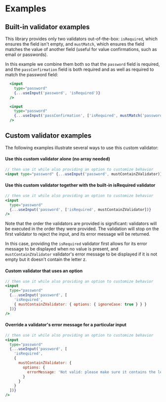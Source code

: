 # Examples

## Built-in validator examples

This library provides only two validators out-of-the-box: `isRequired`, which ensures the field isn't empty, and `mustMatch`, which
ensures the field matches the value of another field (useful for value confirmations, such as email or passwords).

In this example we combine them both so that the `password` field is required, and the `passConfirmation` field is both
required and as well as required to match the password field:

```jsx
  <input
    type="password"
    {...useInput('password', 'isRequired')}
  />

  <input
    type="password"
    {...useInput('passConfirmation', ['isRequired', mustMatch('password')] )}
  />
```

## Custom validator examples

The following examples illustrate several ways to use this custom validator:

#### Use this custom validator alone (no array needed)

```jsx
// then use it while also providing an option to customize behavior
<input type="password" {...useInput('password', mustContainZValidator)} />
```

#### Use this custom validator together with the built-in isRequired validator

```jsx
// then use it while also providing an option to customize behavior
<input
  type="password"
  {...useInput('password', ['isRequired', mustContainZValidator])}
/>
```

Note that the order the validators are provided is significant: validators will be executed in the order they were provided. The validation will stop on the first validator to reject the input, and its error message will be returned.

In this case, providing the `isRequired` validator first allows for its error message to be displayed when no value is present, and `mustContainZValidator` validator's error message to be displayed if it is not empty but it doesn't contain the letter z.

#### Custom validator that uses an option

```jsx
// then use it while also providing an option to customize behavior
<input
  type="password"
  {...useInput('password', [
    'isRequired',
    { mustContainZValidator: { options: { ignoreCase: true } } }
  ])}
/>
```

#### Override a validator's error message for a particular input

```jsx
// then use it while also providing an option to customize behavior
<input
  type="password"
  {...useInput('password', [
    'isRequired',
    {
      mustContainZValidator: {
        options: {
          errorMessage: 'Not valid: please make sure it contains the letter z.'
        }
      }
    }
  ])}
/>
```
